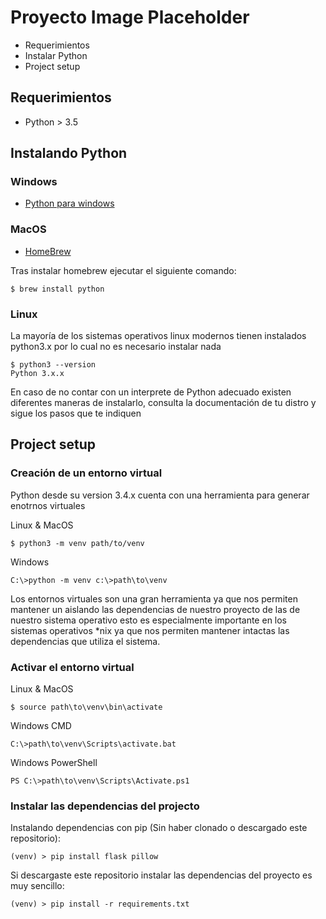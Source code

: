 # Proyecto Image Placeholder

- Requerimientos
- Instalar Python
- Project setup

## Requerimientos

* Python > 3.5

## Instalando Python

### Windows

* [Python para windows](https://www.python.org/downloads/windows/)

### MacOS

* [HomeBrew](https://brew.sh/)

Tras instalar homebrew ejecutar el siguiente comando:

	$ brew install python

### Linux

La mayoría de los sistemas operativos linux modernos tienen instalados python3.x
por lo cual no es necesario instalar nada

	$ python3 --version
	Python 3.x.x

En caso de no contar con un interprete de Python adecuado existen diferentes maneras
de instalarlo, consulta la documentación de tu distro y sigue los pasos que te
indiquen

## Project setup

### Creación de un entorno virtual

Python desde su version 3.4.x cuenta con una herramienta para generar enotrnos
virtuales

Linux & MacOS

	$ python3 -m venv path/to/venv

Windows

	C:\>python -m venv c:\>path\to\venv

Los entornos virtuales son una gran herramienta ya que nos permiten mantener un
aislando las dependencias de nuestro proyecto de las de nuestro sistema operativo
esto es especialmente importante en los sistemas operativos *nix ya que nos
permiten mantener intactas las dependencias que utiliza el sistema.

### Activar el entorno virtual

Linux & MacOS

	$ source path\to\venv\bin\activate

Windows CMD

	C:\>path\to\venv\Scripts\activate.bat

Windows PowerShell

	PS C:\>path\to\venv\Scripts\Activate.ps1

### Instalar las dependencias del projecto

Instalando dependencias con pip (Sin haber clonado o descargado este repositorio):

	(venv) > pip install flask pillow

Si descargaste este repositorio instalar las dependencias del proyecto es muy
sencillo:

	(venv) > pip install -r requirements.txt

